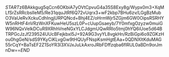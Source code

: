 $START$z6BAkkgug5qCcn6OKbiA7yOVtCpvuG4a35S8Exy8g/Wypx0m3+XqMLfSrZsRRcbsIIeM5/Re31qquJtRf6Q72vUqrx3+wF2kbp7BHu6zv/LGgBzMubO3VaUeRvXckuCdhIngjURPQNcd+Bhj4EZ/oHrmWjr5ZGjm6GW0OipsRSRHYW5nRHtF4nVRzWnXFKuwHeU5szL0P+cUupGsaeyb/7Y0mfxgOzyzw0muiGW96NQxVelkDCuR9XRhhVneNGxYLCJdgmUQwRRIo5tmj0hYQ6iUoe5d64BTRPGcJzJf239524UUcBFejkbxI5J+92A9G3vyYL8vgkHn/RzBiGpi6o9ZGKzHou0hgGeN/sdS9YKyCiKLvgGw9tHQUyFNspKsmHgtEAa+0QDNXItKduMAG55rCqY+BaTsEF2Z1SoYR3l3XVJxJuLkAxroJRbFDffzqba6flRUL0aBDn9orJmnDw==$END$